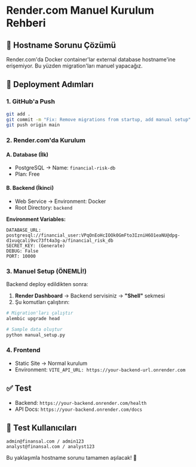 # Render.com Manuel Kurulum Rehberi

## 🚨 Hostname Sorunu Çözümü

Render.com'da Docker container'lar external database hostname'ine erişemiyor. Bu yüzden migration'ları manuel yapacağız.

## 🚀 Deployment Adımları

### 1. GitHub'a Push
```bash
git add .
git commit -m "Fix: Remove migrations from startup, add manual setup"
git push origin main
```

### 2. Render.com'da Kurulum

#### A. Database (İlk)
- PostgreSQL → Name: `financial-risk-db`
- Plan: Free

#### B. Backend (İkinci)
- Web Service → Environment: Docker
- Root Directory: `backend`

**Environment Variables:**
```
DATABASE_URL: postgresql://financial_user:VPqOnEoHcIOOk0GmFto3IzniH6O1eaNU@dpg-d1vuqcali9vc73ft4a3g-a/financial_risk_db
SECRET_KEY: (Generate)
DEBUG: False
PORT: 10000
```

### 3. Manuel Setup (ÖNEMLİ!)

Backend deploy edildikten sonra:

1. **Render Dashboard** → Backend servisiniz → **"Shell"** sekmesi
2. Şu komutları çalıştırın:

```bash
# Migration'ları çalıştır
alembic upgrade head

# Sample data oluştur
python manual_setup.py
```

### 4. Frontend
- Static Site → Normal kurulum
- Environment: `VITE_API_URL: https://your-backend-url.onrender.com`

## ✅ Test

- Backend: `https://your-backend.onrender.com/health`
- API Docs: `https://your-backend.onrender.com/docs`

## 🔑 Test Kullanıcıları

```
admin@finansal.com / admin123
analyst@finansal.com / analyst123
```

Bu yaklaşımla hostname sorunu tamamen aşılacak! 🎉
